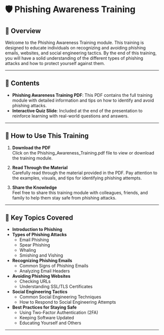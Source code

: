 # 🛡️ Phishing Awareness Training

## 📘 Overview
Welcome to the Phishing Awareness Training module. This training is designed to educate individuals on recognizing and avoiding phishing emails, websites, and social engineering tactics. By the end of this training, you will have a solid understanding of the different types of phishing attacks and how to protect yourself against them.

---

## 📂 Contents
- **Phishing Awareness Training PDF**: This PDF contains the full training module with detailed information and tips on how to identify and avoid phishing attacks.
- **Interactive Quiz Slide**: Included at the end of the presentation to reinforce learning with real-world questions and answers.

---

## 🧭 How to Use This Training

1. **Download the PDF**  
   Click on the Phishing_Awareness_Training.pdf file to view or download the training module.

2. **Read Through the Material**  
   Carefully read through the material provided in the PDF. Pay attention to the examples, visuals, and tips for identifying phishing attempts.

3. **Share the Knowledge**  
   Feel free to share this training module with colleagues, friends, and family to help them stay safe from phishing attacks.

---

## 🧠 Key Topics Covered

- **Introduction to Phishing**
- **Types of Phishing Attacks**
  - Email Phishing
  - Spear Phishing
  - Whaling
  - Smishing and Vishing
- **Recognizing Phishing Emails**
  - Common Signs of Phishing Emails
  - Analyzing Email Headers
- **Avoiding Phishing Websites**
  - Checking URLs
  - Understanding SSL/TLS Certificates
- **Social Engineering Tactics**
  - Common Social Engineering Techniques
  - How to Respond to Social Engineering Attempts
- **Best Practices for Staying Safe**
  - Using Two-Factor Authentication (2FA)
  - Keeping Software Updated
  - Educating Yourself and Others

---

